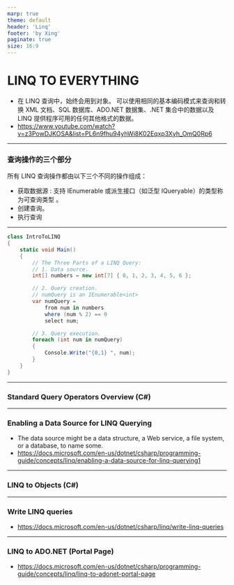 ```yaml
---
marp: true
theme: default
header: 'Linq'
footer: 'by Xing'
paginate: true
size: 16:9
---
```


<!--
_backgroundColor: white
_color: black
-->

# LINQ TO EVERYTHING

- 在 LINQ 查询中，始终会用到对象。 可以使用相同的基本编码模式来查询和转换 XML 文档、SQL 数据库、ADO.NET 数据集、.NET 集合中的数据以及 LINQ 提供程序可用的任何其他格式的数据。
- https://www.youtube.com/watch?v=z3PowDJKOSA&list=PL6n9fhu94yhWi8K02Eqxp3Xyh_OmQ0Rp6

---

### 查询操作的三个部分

所有 LINQ 查询操作都由以下三个不同的操作组成：

- 获取数据源 :  支持 IEnumerable<T> 或派生接口（如泛型 IQueryable<T>）的类型称为可查询类型 。
- 创建查询。
- 执行查询

---

```C#
class IntroToLINQ
{
    static void Main()
    {
        // The Three Parts of a LINQ Query:
        // 1. Data source.
        int[] numbers = new int[7] { 0, 1, 2, 3, 4, 5, 6 };

        // 2. Query creation.
        // numQuery is an IEnumerable<int>
        var numQuery =
            from num in numbers
            where (num % 2) == 0
            select num;

        // 3. Query execution.
        foreach (int num in numQuery)
        {
            Console.Write("{0,1} ", num);
        }
    }
}
```

---

### Standard Query Operators Overview (C#)

---

### Enabling a Data Source for LINQ Querying

- The data source might be a data structure, a Web service, a file system, or a database, to name some.
- https://docs.microsoft.com/en-us/dotnet/csharp/programming-guide/concepts/linq/enabling-a-data-source-for-linq-querying1

---

### LINQ to Objects (C#)

---

### Write LINQ queries

- https://docs.microsoft.com/en-us/dotnet/csharp/linq/write-linq-queries

---

### LINQ to ADO.NET (Portal Page)

- https://docs.microsoft.com/en-us/dotnet/csharp/programming-guide/concepts/linq/linq-to-adonet-portal-page
